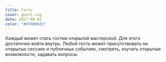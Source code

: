```yaml
---
title: Гость
cover: guest.svg
date: 2017-08-01
color: "#FF000033"
---
```


Каждый может стать гостем открытой мастерской. Для этого достаточно войти внутрь. Любой гость может присутствовать на открытых сессиях и публичных событиях, смотреть, изучать открытые возможности, задавать вопросы.
